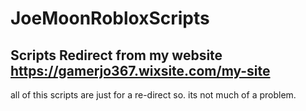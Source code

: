# JoeMoonRobloxScripts
Scripts Redirect from my website
https://gamerjo367.wixsite.com/my-site
-
all of this scripts are just for a re-direct so. 
its not much of a problem.
